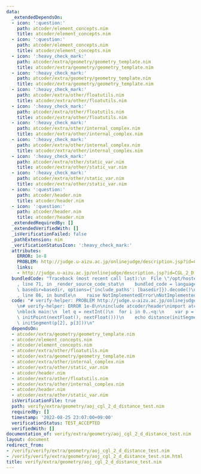 ```yaml
---
data:
  _extendedDependsOn:
  - icon: ':question:'
    path: atcoder/element_concepts.nim
    title: atcoder/element_concepts.nim
  - icon: ':question:'
    path: atcoder/element_concepts.nim
    title: atcoder/element_concepts.nim
  - icon: ':heavy_check_mark:'
    path: atcoder/extra/geometry/geometry_template.nim
    title: atcoder/extra/geometry/geometry_template.nim
  - icon: ':heavy_check_mark:'
    path: atcoder/extra/geometry/geometry_template.nim
    title: atcoder/extra/geometry/geometry_template.nim
  - icon: ':heavy_check_mark:'
    path: atcoder/extra/other/floatutils.nim
    title: atcoder/extra/other/floatutils.nim
  - icon: ':heavy_check_mark:'
    path: atcoder/extra/other/floatutils.nim
    title: atcoder/extra/other/floatutils.nim
  - icon: ':heavy_check_mark:'
    path: atcoder/extra/other/internal_complex.nim
    title: atcoder/extra/other/internal_complex.nim
  - icon: ':heavy_check_mark:'
    path: atcoder/extra/other/internal_complex.nim
    title: atcoder/extra/other/internal_complex.nim
  - icon: ':heavy_check_mark:'
    path: atcoder/extra/other/static_var.nim
    title: atcoder/extra/other/static_var.nim
  - icon: ':heavy_check_mark:'
    path: atcoder/extra/other/static_var.nim
    title: atcoder/extra/other/static_var.nim
  - icon: ':question:'
    path: atcoder/header.nim
    title: atcoder/header.nim
  - icon: ':question:'
    path: atcoder/header.nim
    title: atcoder/header.nim
  _extendedRequiredBy: []
  _extendedVerifiedWith: []
  _isVerificationFailed: false
  _pathExtension: nim
  _verificationStatusIcon: ':heavy_check_mark:'
  attributes:
    ERROR: 1e-8
    PROBLEM: http://judge.u-aizu.ac.jp/onlinejudge/description.jsp?id=CGL_2_D
    links:
    - http://judge.u-aizu.ac.jp/onlinejudge/description.jsp?id=CGL_2_D
  bundledCode: "Traceback (most recent call last):\n  File \"/opt/hostedtoolcache/Python/3.10.8/x64/lib/python3.10/site-packages/onlinejudge_verify/documentation/build.py\"\
    , line 71, in _render_source_code_stat\n    bundled_code = language.bundle(stat.path,\
    \ basedir=basedir, options={'include_paths': [basedir]}).decode()\n  File \"/opt/hostedtoolcache/Python/3.10.8/x64/lib/python3.10/site-packages/onlinejudge_verify/languages/nim.py\"\
    , line 86, in bundle\n    raise NotImplementedError\nNotImplementedError\n"
  code: "# verify-helper: PROBLEM http://judge.u-aizu.ac.jp/onlinejudge/description.jsp?id=CGL_2_D\n\
    \n# verify-helper: ERROR 1e-8\n\ninclude atcoder/header\nimport atcoder/extra/geometry/geometry_template\n\
    \nblock main:\n  let q = nextInt()\n  for i in 0..<q:\n    var p = newSeqWith(4,\
    \ initPoint(nextFloat(), nextFloat()))\n    echo distance(initSegment(p[0], p[1]),\
    \ initSegment(p[2], p[3]))\n"
  dependsOn:
  - atcoder/extra/geometry/geometry_template.nim
  - atcoder/element_concepts.nim
  - atcoder/element_concepts.nim
  - atcoder/extra/other/floatutils.nim
  - atcoder/extra/geometry/geometry_template.nim
  - atcoder/extra/other/internal_complex.nim
  - atcoder/extra/other/static_var.nim
  - atcoder/header.nim
  - atcoder/extra/other/floatutils.nim
  - atcoder/extra/other/internal_complex.nim
  - atcoder/header.nim
  - atcoder/extra/other/static_var.nim
  isVerificationFile: true
  path: verify/extra/geometry/aoj_cgl_2_d_distance_test.nim
  requiredBy: []
  timestamp: '2022-08-25 23:07:00+09:00'
  verificationStatus: TEST_ACCEPTED
  verifiedWith: []
documentation_of: verify/extra/geometry/aoj_cgl_2_d_distance_test.nim
layout: document
redirect_from:
- /verify/verify/extra/geometry/aoj_cgl_2_d_distance_test.nim
- /verify/verify/extra/geometry/aoj_cgl_2_d_distance_test.nim.html
title: verify/extra/geometry/aoj_cgl_2_d_distance_test.nim
---
```


